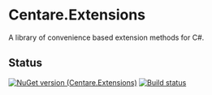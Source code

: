 # Centare.Extensions
A library of convenience based extension methods for C#. 

## Status
[![NuGet version (Centare.Extensions)](https://img.shields.io/nuget/v/Centare.Extensions.svg?style=flat-square)](https://www.nuget.org/packages/Centare.Extensions/)
[![Build status](https://ci.appveyor.com/api/projects/status/o2r9t2ytgux1r8jl/branch/master?svg=true)](https://ci.appveyor.com/project/IEvangelist/centare-extensions/branch/master)